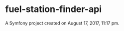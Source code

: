 fuel-station-finder-api
=======================

A Symfony project created on August 17, 2017, 11:17 pm.
